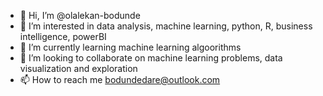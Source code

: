 - 👋 Hi, I’m @olalekan-bodunde
- 👀 I’m interested in data analysis, machine learning, python, R, business intelligence, powerBI
- 🌱 I’m currently learning machine learning algoorithms
- 💞️ I’m looking to collaborate on machine learning problems, data visualization and exploration
- 📫 How to reach me bodundedare@outlook.com

<!---
olalekan-bodunde/olalekan-bodunde is a ✨ special ✨ repository because its `README.md` (this file) appears on your GitHub profile.
You can click the Preview link to take a look at your changes.
--->
